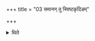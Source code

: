 +++
title = "03 समानन् तु स्विष्टकृदिडम्"

+++

<details><summary>थिते</summary>

समानं तु स्विष्टकृदिडम् ३
</details>
